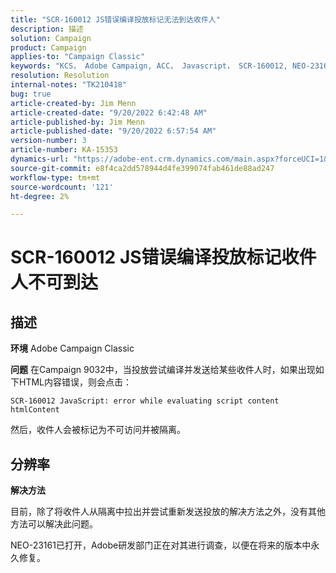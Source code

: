 ```yaml
---
title: "SCR-160012 JS错误编译投放标记无法到达收件人"
description: 描述
solution: Campaign
product: Campaign
applies-to: "Campaign Classic"
keywords: "KCS， Adobe Campaign, ACC， Javascript， SCR-160012, NEO-23161, Adobe Campaign Classic，错误，编译收件人的投放，收件人标记为不可到达"
resolution: Resolution
internal-notes: "TK210418"
bug: true
article-created-by: Jim Menn
article-created-date: "9/20/2022 6:42:48 AM"
article-published-by: Jim Menn
article-published-date: "9/20/2022 6:57:54 AM"
version-number: 3
article-number: KA-15353
dynamics-url: "https://adobe-ent.crm.dynamics.com/main.aspx?forceUCI=1&pagetype=entityrecord&etn=knowledgearticle&id=08277d6e-af38-ed11-9db1-0022480866ad"
source-git-commit: e8f4ca2dd578944d4fe399074fab461de88ad247
workflow-type: tm+mt
source-wordcount: '121'
ht-degree: 2%

---
```


# SCR-160012 JS错误编译投放标记收件人不可到达

## 描述


<b>环境</b>
Adobe Campaign Classic

<b>问题</b>
在Campaign 9032中，当投放尝试编译并发送给某些收件人时，如果出现如下HTML内容错误，则会点击：


```
SCR-160012 JavaScript: error while evaluating script content htmlContent
```


然后，收件人会被标记为不可访问并被隔离。


## 分辨率


<b>解决方法</b>

目前，除了将收件人从隔离中拉出并尝试重新发送投放的解决方法之外，没有其他方法可以解决此问题。

NEO-23161已打开，Adobe研发部门正在对其进行调查，以便在将来的版本中永久修复。
